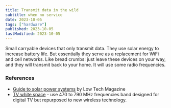 ```yaml
---
title: Transmit data in the wild
subtitle: when no service
date: 2023-10-05
tags: ["hardware"]
published: 2023-10-05
lastModified: 2023-10-05
---
```


Small carryable devices that only transmit data. They use solar energy to increase battery life. But essentially they serve as a replacement for WiFi and cell networks. Like bread crumbs: just leave these devices on your way, and they will transmit back to your home. It will use some radio frequencies.

### References

- [Guide to solar power systems](https://solar.lowtechmagazine.com/2023/12/how-to-build-a-small-solar-power-system/) by Low Tech Magazine
- [TV white space](https://www.ofcom.org.uk/spectrum/frequencies/white-space-coexistence) - use 470 to 790 MHz frequencies band designed for digital TV but repurposed to new wireless technology. 